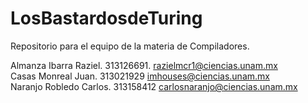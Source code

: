 # LosBastardosdeTuring
Repositorio para el equipo de la materia de Compiladores.

Almanza Ibarra Raziel. 313126691. razielmcr1@ciencias.unam.mx <br />
Casas Monreal Juan. 313021929 imhouses@ciencias.unam.mx <br />
Naranjo Robledo Carlos. 313158412 carlosnaranjo@ciencias.unam.mx

